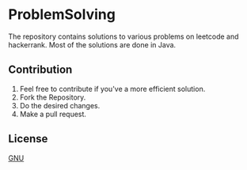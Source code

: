 # ProblemSolving
The repository contains solutions to various problems on leetcode and hackerrank. Most of the solutions are done in Java.

## Contribution
1. Feel free to contribute if you've a more efficient solution.
2. Fork the Repository.
3. Do the desired changes.
4. Make a pull request.

## License
[GNU](https://github.com/itsknk/ProblemSolving/blob/master/LICENSE)
